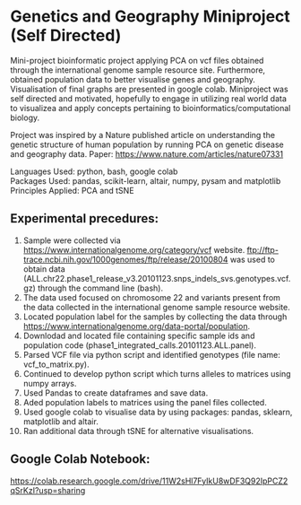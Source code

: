 # Genetics and Geography Miniproject (Self Directed)
Mini-project bioinformatic project applying PCA on vcf files obtained through the international genome sample resource site. Furthermore, obtained population data to better visualise genes and geography. Visualisation of final graphs are presented in google colab. Miniproject was self directed and motivated, hopefully to engage in utilizing real world data to visualizea and apply concepts pertaining to bioinformatics/computational biology. 

Project was inspired by a Nature published article on understanding the genetic structure of human population by running PCA on genetic disease and geography data. Paper: https://www.nature.com/articles/nature07331

Languages Used: python, bash, google colab <br />
Packages Used: pandas, scikit-learn, altair, numpy, pysam and matplotlib <br />
Principles Applied: PCA and tSNE <br />

## Experimental precedures: 
1) Sample were collected via https://www.internationalgenome.org/category/vcf website. ftp://ftp-trace.ncbi.nih.gov/1000genomes/ftp/release/20100804 was used to obtain data (ALL.chr22.phase1_release_v3.20101123.snps_indels_svs.genotypes.vcf.gz) through the command line (bash). 
2) The data used focused on chromosome 22 and variants present from the data collected in the international genome sample resource website. 
3) Located population label for the samples by collecting the data through https://www.internationalgenome.org/data-portal/population. 
4) Downlodad and located file containing specific sample ids and population code (phase1_integrated_calls.20101123.ALL.panel). 
5) Parsed VCF file via python script and identified genotypes (file name: vcf_to_matrix.py).
6) Continued to develop python script which turns alleles to matrices using numpy arrays. 
7) Used Pandas to create dataframes and save data.
8) Aded population labels to matrices using the panel files collected.
9) Used google colab to visualise data by using packages: pandas, sklearn, matplotlib and altair.
10) Ran additional data through tSNE for alternative visualisations.

## Google Colab Notebook:
https://colab.research.google.com/drive/11W2sHl7FyIkU8wDF3Q92IpPCZ2qSrKzI?usp=sharing

